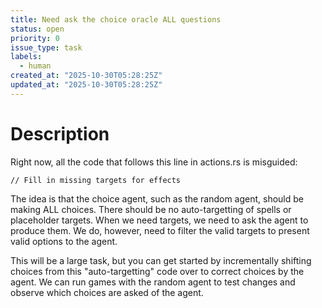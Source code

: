 ```yaml
---
title: Need ask the choice oracle ALL questions
status: open
priority: 0
issue_type: task
labels:
  - human
created_at: "2025-10-30T05:28:25Z"
updated_at: "2025-10-30T05:28:25Z"
---
```


# Description

Right now, all the code that follows this line in actions.rs is misguided:

    // Fill in missing targets for effects

The idea is that the choice agent, such as the random agent, should be
making ALL choices.  There should be no auto-targetting of spells or
placeholder targets.  When we need targets, we need to ask the agent
to produce them. We do, however, need to filter the valid targets to
present valid options to the agent.

This will be a large task, but you can get started by incrementally
shifting choices from this "auto-targetting" code over to correct
choices by the agent.  We can run games with the random agent to test
changes and observe which choices are asked of the agent.


